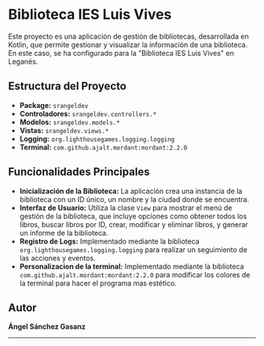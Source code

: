 # Biblioteca IES Luis Vives

Este proyecto es una aplicación de gestión de bibliotecas, desarrollada en Kotlin, que permite gestionar y visualizar la información de una biblioteca. En este caso, se ha configurado para la "Biblioteca IES Luis Vives" en Leganés.

## Estructura del Proyecto

- **Package:** `srangeldev`
- **Controladores:** `srangeldev.controllers.*`
- **Modelos:** `srangeldev.models.*`
- **Vistas:** `srangeldev.views.*`
- **Logging:** `org.lighthousegames.logging.logging`
- **Terminal:** `com.github.ajalt.mordant:mordant:2.2.0`

## Funcionalidades Principales

- **Inicialización de la Biblioteca:** La aplicación crea una instancia de la biblioteca con un ID único, un nombre y la ciudad donde se encuentra.
- **Interfaz de Usuario:** Utiliza la clase `View` para mostrar el menú de gestión de la biblioteca, que incluye opciones como obtener todos los libros, buscar libros por ID, crear, modificar y eliminar libros, y generar un informe de la biblioteca.
- **Registro de Logs:** Implementado mediante la biblioteca `org.lighthousegames.logging.logging` para realizar un seguimiento de las acciones y eventos.
- **Personalizacion de la terminal:** Implementado mediante la biblioteca `com.github.ajalt.mordant:mordant:2.2.0` para modificar los colores de la terminal para hacer el programa mas estético.

## Autor

**Ángel Sánchez Gasanz**

---

